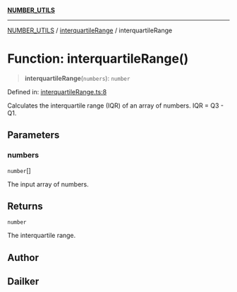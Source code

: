 [**NUMBER_UTILS**](../../README.md)

***

[NUMBER_UTILS](../../README.md) / [interquartileRange](../README.md) / interquartileRange

# Function: interquartileRange()

> **interquartileRange**(`numbers`): `number`

Defined in: [interquartileRange.ts:8](https://github.com/dailker/everyutil/blob/fb6c9c837496f567cf7883b581cd27d1c9507ebe/src/number/interquartileRange.ts#L8)

Calculates the interquartile range (IQR) of an array of numbers.
IQR = Q3 - Q1.

## Parameters

### numbers

`number`[]

The input array of numbers.

## Returns

`number`

The interquartile range.

## Author

## Dailker

